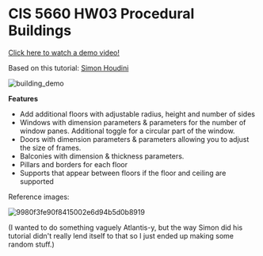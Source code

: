 # CIS 5660 HW03 Procedural Buildings

[Click here to watch a demo video!](https://youtu.be/SPVjoK4sTi0)

Based on this tutorial: [Simon Houdini](https://youtu.be/uIe97023sDk?si=ATH0OeOkyFJFTfKP)

![building_demo](https://github.com/user-attachments/assets/5c0d4ec7-cc35-4dbc-9c6d-97c9189c4486)

**Features**
- Add additional floors with adjustable radius, height and number of sides
- Windows with dimension parameters & parameters for the number of window panes. Additional toggle for a circular part of the window.
- Doors with dimension parameters & parameters allowing you to adjust the size of frames.
- Balconies with dimension & thickness parameters.
- Pillars and borders for each floor
- Supports that appear between floors if the floor and ceiling are supported

Reference images:

![9980f3fe90f8415002e6d94b5d0b8919](https://github.com/user-attachments/assets/4c7efbea-b818-4355-b852-37153d700aba)

(I wanted to do something vaguely Atlantis-y, but the way Simon did his tutorial didn't really lend itself to that so I just ended up making some random stuff.)
